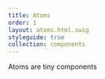 ```yaml
---
title: Atoms
order: 1
layout: atoms.html.swig
styleguide: true
collection: components
---
```

Atoms are tiny components
